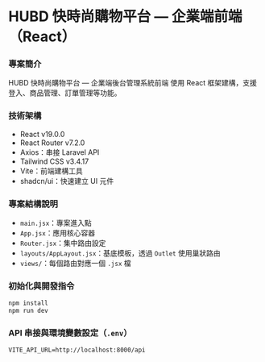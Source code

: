 # HUBD 快時尚購物平台 — 企業端前端（React）

### 專案簡介
HUBD 快時尚購物平台 — 企業端後台管理系統前端
使用 React 框架建構，支援登入、商品管理、訂單管理等功能。

### 技術架構
- React v19.0.0
- React Router v7.2.0
- Axios：串接 Laravel API
- Tailwind CSS v3.4.17
- Vite：前端建構工具
- shadcn/ui：快速建立 UI 元件

### 專案結構說明
- `main.jsx`：專案進入點
- `App.jsx`：應用核心容器
- `Router.jsx`：集中路由設定
- `layouts/AppLayout.jsx`：基底模板，透過 `Outlet` 使用巢狀路由
- `views/`：每個路由對應一個 `.jsx` 檔

### 初始化與開發指令
```bash
npm install
npm run dev
```

### API 串接與環境變數設定（`.env`）
```env
VITE_API_URL=http://localhost:8000/api
```
